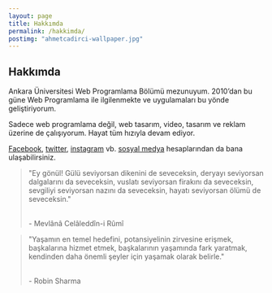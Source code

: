```yaml
---
layout: page
title: Hakkımda
permalink: /hakkimda/
postimg: "ahmetcadirci-wallpaper.jpg"
---
```


## Hakkımda

Ankara Üniversitesi Web Programlama Bölümü mezunuyum. 2010’dan bu güne Web Programlama ile ilgilenmekte ve uygulamaları bu yönde geliştiriyorum.
 
Sadece web programlama değil, web tasarım, video, tasarım ve reklam üzerine de çalışıyorum. Hayat tüm hızıyla devam ediyor.
 
[Facebook](https://ahmetcadirci.com.tr/facebook/), [twitter](https://ahmetcadirci.com.tr/twitter/), [instagram](https://ahmetcadirci.com.tr/instagram/) vb. [sosyal medya](https://ahmetcadirci.com.tr/sosyal-medya/) hesaplarından da bana ulaşabilirsiniz. 

<blockquote class="blockquote__alternative">
    "Ey gönül! Gülü seviyorsan dikenini de seveceksin, deryayı seviyorsan dalgalarını da seveceksin, vuslatı seviyorsan firakını da seveceksin, sevgiliyi seviyorsan nazını da seveceksin, hayatı seviyorsan ölümü de seveceksin."
    <p><br>- Mevlânâ Celâleddîn-i Rûmî</p>
</blockquote>

<blockquote class="blockquote__alternative">
    "Yaşamın en temel hedefini, potansiyelinin zirvesine erişmek, başkalarına hizmet etmek, başkalarının yaşamında fark yaratmak, kendinden daha önemli şeyler için yaşamak olarak belirle."
     <p><br>- Robin Sharma</p>
</blockquote>

